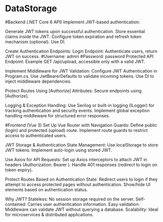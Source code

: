 # DataStorage
 
#Backend (.NET Core 6 API)
Implement JWT-based authentication:

Generate JWT tokens upon successful authentication.
Store essential claims inside the JWT.
Configure token expiration and refresh token mechanism (optional).
Use DI.

Create Authentication Endpoints:
Login Endpoint: Authenticate users, return JWT on success. 
#Username: admin
#Password: password
Protected API Endpoint: Example GET /api/upload, accessible only with a valid JWT.

Implement Middleware for JWT Validation:
Configure JWT Authentication in Program.cs.
Use JwtBearerDefaults to validate incoming tokens.
Use DI to inject middleware dependencies.

Protect Routes Using [Authorize] Attributes:
Secure endpoints using [Authorize].

Logging & Exception Handling:
Use Serilog or built-in logging (ILogger) for tracking authentication and security events.
Implement global exception handling middleware for structured error responses.

#Frontend (Vue 3)
Set Up Vue Router with Navigation Guards:
Define public (login) and protected (upload) route.
Implement route guards to restrict access to authenticated users.

JWT Storage & Authentication State Management:
Use localStorage to store JWT tokens.
Implement auto-login using stored JWT.

Use Axios for API Requests:
Set up Axios interceptors to attach JWT in headers (Authorization: Bearer <token>).
Handle 401 responses (redirect to login on token expiry).

Protect Routes Based on Authentication State:
Redirect users to login if they attempt to access protected pages without authentication.
Show/hide UI elements based on authentication status.

Why JWT?
Stateless: No session storage required on the server.
Self-contained: Carries user authentication information.
Easy validation: Middleware can validate JWT without querying a database.
Scalability: Ideal for microservices & distributed applications.




